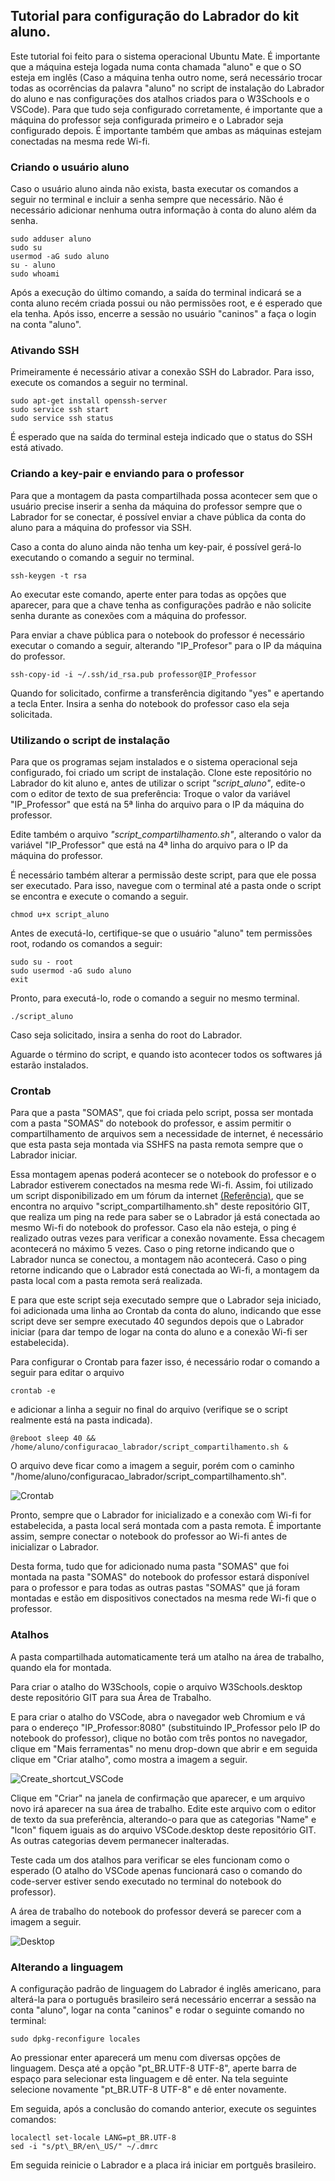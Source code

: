 ## Tutorial para configuração do Labrador do kit aluno.

Este tutorial foi feito para o sistema operacional Ubuntu Mate. É importante que a máquina esteja logada numa conta chamada "aluno" e que o SO esteja em inglês (Caso a máquina tenha outro nome, será necessário trocar todas as ocorrências da palavra "aluno" no script de instalação do Labrador do aluno e nas configurações dos atalhos criados para o W3Schools e o VSCode).
Para que tudo seja configurado corretamente, é importante que a máquina do professor seja configurada primeiro e o Labrador seja configurado depois. É importante também que ambas as máquinas estejam conectadas na mesma rede Wi-fi.

### Criando o usuário aluno
Caso o usuário aluno ainda não exista, basta executar os comandos a seguir no terminal e incluir a senha sempre que necessário. Não é necessário adicionar nenhuma outra informação à conta do aluno além da senha.

```console
sudo adduser aluno
sudo su
usermod -aG sudo aluno
su - aluno
sudo whoami
```

Após a execução do último comando, a saída do terminal indicará se a conta aluno recém criada possui ou não permissões root, e é esperado que ela tenha. Após isso, encerre a sessão no usuário "caninos" a faça o login na conta "aluno".

### Ativando SSH

Primeiramente é necessário ativar a conexão SSH do Labrador. Para isso, execute os comandos a seguir no terminal.

```console
sudo apt-get install openssh-server
sudo service ssh start
sudo service ssh status
```

É esperado que na saída do terminal esteja indicado que o status do SSH está ativado.

### Criando a key-pair e enviando para o professor
Para que a montagem da pasta compartilhada possa acontecer sem que o usuário precise inserir a senha da máquina do professor sempre que o Labrador for se conectar, é possível enviar a chave pública da conta do aluno para a máquina do professor via SSH.

Caso a conta do aluno ainda não tenha um key-pair, é possível gerá-lo executando o comando a seguir no terminal.

```console
ssh-keygen -t rsa
```

Ao executar este comando, aperte enter para todas as opções que aparecer, para que a chave tenha as configurações padrão e não solicite senha durante as conexões com a máquina do professor.

Para enviar a chave pública para o notebook do professor é necessário executar o comando a seguir, alterando "IP_Profesor" para o IP da máquina do professor.

```console
ssh-copy-id -i ~/.ssh/id_rsa.pub professor@IP_Professor
```

Quando for solicitado, confirme a transferência digitando "yes" e apertando a tecla Enter.
Insira a senha do notebook do professor caso ela seja solicitada.

### Utilizando o script de instalação

Para que os programas sejam instalados e o sistema operacional seja configurado, foi criado um script de instalação. Clone este repositório no Labrador do kit aluno e, antes de utilizar o script _"script_aluno"_, edite-o com o editor de texto de sua preferência: Troque o valor da variável "IP_Professor" que está na 5ª linha do arquivo para o IP da máquina do professor.

Edite também o arquivo _"script_compartilhamento.sh"_, alterando o valor da variável "IP_Professor" que está na 4ª linha do arquivo para o IP da máquina do professor.

É necessário também alterar a permissão deste script, para que ele possa ser executado. Para isso, navegue com o terminal até a pasta onde o script se encontra e execute o comando a seguir.

```console
chmod u+x script_aluno
```
Antes de executá-lo, certifique-se que o usuário "aluno" tem permissões root, rodando os comandos a seguir:

```console
sudo su - root
sudo usermod -aG sudo aluno
exit
```


Pronto, para executá-lo, rode o comando a seguir no mesmo terminal.

```console
./script_aluno
```

Caso seja solicitado, insira a senha do root do Labrador.

Aguarde o término do script, e quando isto acontecer todos os softwares já estarão instalados.

### Crontab

Para que a pasta "SOMAS", que foi criada pelo script, possa ser montada com a pasta "SOMAS" do notebook do professor, e assim permitir o compartilhamento de arquivos sem a necessidade de internet, é necessário que esta pasta seja montada via SSHFS na pasta remota sempre que o Labrador iniciar.

Essa montagem apenas poderá acontecer se o notebook do professor e o Labrador estiverem conectados na mesma rede Wi-fi. Assim, foi utilizado um script disponibilizado em um fórum da internet [(Referência)](https://askubuntu.com/questions/3299/how-to-run-cron-job-when-network-is-up), que se encontra no arquivo "script_compartilhamento.sh" deste repositório GIT, que realiza um ping na rede para saber se o Labrador já está conectada ao mesmo Wi-fi do notebook do professor. Caso ela não esteja, o ping é realizado outras vezes para verificar a conexão novamente. Essa checagem acontecerá no máximo 5 vezes. Caso o ping retorne indicando que o Labrador nunca se conectou, a montagem não acontecerá. Caso o ping retorne indicando que o Labrador está conectada ao Wi-fi, a montagem da pasta local com a pasta remota será realizada.

E para que este script seja executado sempre que o Labrador seja iniciado, foi adicionada uma linha ao Crontab da conta do aluno, indicando que esse script deve ser sempre executado 40 segundos depois que o Labrador iniciar (para dar tempo de logar na conta do aluno e a conexão Wi-fi ser estabelecida).

Para configurar o Crontab para fazer isso, é necessário rodar o comando a seguir para editar o arquivo

```console
crontab -e
```

e adicionar a linha a seguir no final do arquivo (verifique se o script realmente está na pasta indicada).

```console
@reboot sleep 40 && /home/aluno/configuracao_labrador/script_compartilhamento.sh &
```

O arquivo deve ficar como a imagem a seguir, porém com o caminho "/home/aluno/configuracao_labrador/script_compartilhamento.sh".

![Crontab](Imagens/crontab.png "Editando o Crontab")


Pronto, sempre que o Labrador for inicializado e a conexão com Wi-fi for estabelecida, a pasta local será montada com a pasta remota. É importante assim, sempre conectar o notebook do professor ao Wi-fi antes de inicializar o Labrador.

Desta forma, tudo que for adicionado numa pasta "SOMAS" que foi montada na pasta "SOMAS" do notebook do professor estará disponível para o professor e para todas as outras pastas "SOMAS" que já foram montadas e estão em dispositivos conectados na mesma rede Wi-fi que o professor.

### Atalhos

A pasta compartilhada automaticamente terá um atalho na área de trabalho, quando ela for montada.

Para criar o atalho do W3Schools, copie o arquivo W3Schools.desktop deste repositório GIT para sua Área de Trabalho.

E para criar o atalho do VSCode, abra o navegador web Chromium e vá para o endereço "IP_Professor:8080" (substituindo IP_Professor pelo IP do notebook do professor), clique no botão com três pontos no navegador, clique em "Mais ferramentas" no menu drop-down que abrir e em seguida clique em "Criar atalho", como mostra a imagem a seguir.

![Create_shortcut_VSCode](Imagens/shortcut_chrome.png "Criando atalho para o VSCode com o Chrome")

Clique em "Criar" na janela de confirmação que aparecer, e um arquivo novo irá aparecer na sua área de trabalho. 
Edite este arquivo com o editor de texto da sua preferência, alterando-o para que as categorias "Name" e "Icon" fiquem iguais as do arquivo VSCode.desktop deste repositório GIT. As outras categorias devem permanecer inalteradas.

Teste cada um dos atalhos para verificar se eles funcionam como o esperado (O atalho do VSCode apenas funcionará caso o comando do code-server estiver sendo executado no terminal do notebook do professor).

A área de trabalho do notebook do professor deverá se parecer com a imagem a seguir.

![Desktop](Imagens/desktop.png "Desktop")

### Alterando a linguagem

A configuração padrão de linguagem do Labrador é inglês americano, para alterá-la para o português brasileiro será necessário encerrar a sessão na conta "aluno", logar na conta "caninos" e rodar o seguinte comando no terminal:

```console
sudo dpkg-reconfigure locales
```

Ao pressionar enter aparecerá um menu com diversas opções de linguagem. Desça até a opção "pt\_BR.UTF-8 UTF-8", aperte barra de espaço para selecionar esta linguagem e dê enter. Na tela seguinte selecione novamente "pt\_BR.UTF-8 UTF-8" e dê enter novamente.

Em seguida, após a conclusão do comando anterior, execute os seguintes comandos:

```console
localectl set-locale LANG=pt_BR.UTF-8
sed -i "s/pt\_BR/en\_US/" ~/.dmrc
```

Em seguida reinicie o Labrador e a placa irá iniciar em portguês brasileiro.
